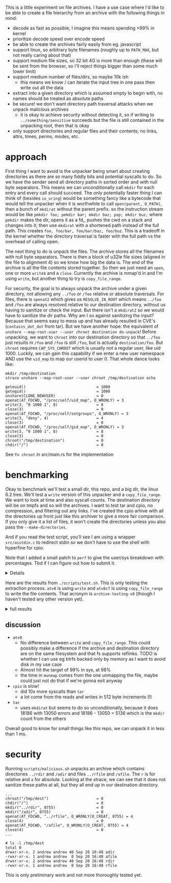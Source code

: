 This is a little experiment on file archives. I have a use case where I'd like to be able to create a file hierarchy from an archive with the following things in mind:

* decode as fast as possible; I imagine this means spending >99% in kernel
* prioritize decode speed over encode speed
* be able to create the archives fairly easily from eg. javascript
* support linux, so arbitrary byte filenames (roughly up to `PATH_MAX`, but not really caring about that)
* support medium file sizes, so 32 bit 4G is more than enough (these will be sent from the browser, so I'll reject things bigger than some much lower limit)
* support medium number of files/dirs, so maybe 10k ish
  * this means we know / can iterate the input tree in one pass then write out all the data
* extract into a given directory which is assumed empty to begin with, no names should be treated as absolute paths
* be secure! we don't want directory path traversal attacks when we unpack malicious archives
  * it is okay to achieve security without detecting it, so if writing to `../something/sensitive` succeeds but the file is still contained in the unpacking root, then that is okay
* only support directories and regular files and their contents; no links, attrs, times, perms, modes, etc.

# approach

First thing I want to avoid is the unpacker being smart about creating directories as there are so many fiddly bits and potential syscalls to do. So we have the sender send all directory paths in sorted order and with null byte separators. This means we can unconditionally call `mkdir` for each entry and every call should succeed. The only potentially faster thing I can think of (besides `io_uring`) would be something fancy like a bytecode that would tell the unpacker when it is worthwhile to call `open(parent, O_PATH)`, then a bunch of `mkdirat` without the parent prefix. so the instruction stream would be like `pmkdir foo; pmkdir bar; mkdir baz; pop; mkdir buz;` where `pmkdir` makes the dir, opens it as a fd,, pushes the cwd on a stack and changes into it; then use `mkdirat` with a shortened path instead of the full path. This creates `foo, foo/bar, foo/bar/baz, foo/buz`. This is a tradeoff in the kernel whether the directory traversal is faster with the full path vs the overhead of calling open.

The next thing to do is unpack the files. The archive stores all the filenames with null byte separators. There is then a block of u32le file sizes (aligned in the file to alignment 4) so we know how big the data is. The end of the archive is all the file contents stored together. So then we just need an `open`, one or more `write`s and a `close`. Currently the archive is mmap'd in and I'm using `write`, but another thing to try is `copy_file_range`.

For security, the goal is to always unpack the archive under a given directory, not allowing any `../foo` or `/foo` relative or absolute traversals. For files, there is `openat2` which gives us `RESOLVE_IN_ROOT` which means `../foo` and `/foo` are always resolved relative to our destination directory, without us having to sanitize or check the input. But there isn't a `mkdirat2` so we would have to sanitize the dir paths. Why am I so against sanitizing the input? Because that seems easy to mess up and has already resulted in CVE's (`contains_dot_dot` from tar). But we have another hope: the equivalent of `unshare --map-root-user --user chroot destination do-unpack`! Before unpacking, we want to `chroot` into our destination directory so that `../foo` just results in `/foo` and `/foo` is still `/foo`, but is actually `destination/foo`. But `chroot` requires `CAP_SYS_CHROOT` which is usually not a regular user, like uid 1000. Luckily, we can gain this capability if we enter a new user namespace AND use the `uid_map` to map our userid to user 0. That whole dance looks like:

```
mkdir /tmp/destination
strace unshare --map-root-user --user chroot /tmp/destination echo

geteuid()                               = 1000
getegid()                               = 1000
unshare(CLONE_NEWUSER)                  = 0
openat(AT_FDCWD, "/proc/self/uid_map", O_WRONLY) = 3
write(3, "0 1000 1", 8)                 = 8
close(3)                                = 0
openat(AT_FDCWD, "/proc/self/setgroups", O_WRONLY) = 3
write(3, "deny", 4)                     = 4
close(3)                                = 0
openat(AT_FDCWD, "/proc/self/gid_map", O_WRONLY) = 3
write(3, "0 1000 1", 8)                 = 8
close(3)                                = 0
chroot("/tmp/destination")              = 0
chdir("/")                              = 0
```

See `fn chroot` in src/main.rs for the implementation

# benchmarking

Okay to benchmark we'll test a small dir, this repo, and a big dir, the linux 6.2 tree. We'll test a `write` version of this unpacker and a `copy_file_range`. We want to look at time and also syscall counts. The destination directory will be on tmpfs and so will the archives. I want to test tar and cpio, no compression, and filtering out any links. I've created the cpio arhive with all the directories up front just like this archiver to give a more fair comparison. If you only give it a list of files, it won't create the directories unless you also pass the `--make-directories`.

And if you read the test script, you'll see I am using a wrapper `src/asstdin.c` to redirect stdin so we don't have to use the shell with hyperfine for cpio.

Note that I added a small patch to `perf` to give the user/sys breakdown with percentages. Tbd if I can figure out how to submit it.

<details>

```diff
--- a/tools/perf/util/stat-display.c
+++ b/tools/perf/util/stat-display.c
@@ -1256,10 +1256,12 @@ static void print_footer(struct perf_stat_config *config)
                if (config->ru_display) {
                        double ru_utime = timeval2double(&config->ru_data.ru_utime);
                        double ru_stime = timeval2double(&config->ru_data.ru_stime);
+                       double ru_utime_p = ru_utime / total * 100;
+                       double ru_stime_p = ru_stime / total * 100;
 
                        fprintf(output, "\n\n");
-                       fprintf(output, " %17.9f seconds user\n", ru_utime);
-                       fprintf(output, " %17.9f seconds sys\n", ru_stime);
+                       fprintf(output, " %17.9f seconds user (%6.2f%%)\n", ru_utime, ru_utime_p);
+                       fprintf(output, " %17.9f seconds sys  (%6.2f%%)\n", ru_stime, ru_stime_p);
                }
        } else {
                double sd = stddev_stats(config->walltime_nsecs_stats) / NSEC_PER_SEC;
```

</details>

Here are the results from `./scripts/test.sh`. This is only testing the extraction process. `atv0` is using `write` and `atv0cf` is using `copy_file_range` to write the file contents. That acronym is `archive-testing-v0` (though I haven't tested any other version yet).

<details>

<summary>full results</summary>

```
============================== hyperfine archive-testing ==============================

Benchmark 1: tar
  Time (mean ± σ):       1.0 ms ±   0.0 ms    [User: 0.2 ms, System: 0.8 ms]
  Range (min … max):     1.0 ms …   1.2 ms    879 runs
 
Benchmark 2: cpio
  Time (mean ± σ):     967.4 µs ±  51.1 µs    [User: 175.3 µs, System: 724.6 µs]
  Range (min … max):   891.0 µs … 1304.2 µs    1023 runs
 
Benchmark 3: atv0
  Time (mean ± σ):     558.0 µs ±  33.8 µs    [User: 262.2 µs, System: 232.9 µs]
  Range (min … max):   518.3 µs … 831.1 µs    1170 runs
 
  Warning: Statistical outliers were detected. Consider re-running this benchmark on a quiet system without any interferences from other programs.
 
Benchmark 4: atv0cf
  Time (mean ± σ):     554.6 µs ±  27.4 µs    [User: 276.1 µs, System: 218.3 µs]
  Range (min … max):   518.8 µs … 689.2 µs    1214 runs
 
  Warning: Statistical outliers were detected. Consider re-running this benchmark on a quiet system without any interferences from other programs.
 
Summary
  atv0cf ran
    1.01 ± 0.08 times faster than atv0
    1.74 ± 0.13 times faster than cpio
    1.86 ± 0.11 times faster than tar

============================== hyperfine linux ==============================

Benchmark 1: tar
  Time (mean ± σ):      1.396 s ±  0.035 s    [User: 0.097 s, System: 1.287 s]
  Range (min … max):    1.365 s …  1.484 s    10 runs
 
Benchmark 2: cpio
  Time (mean ± σ):      3.631 s ±  0.014 s    [User: 0.438 s, System: 3.168 s]
  Range (min … max):    3.612 s …  3.655 s    10 runs
 
Benchmark 3: atv0
  Time (mean ± σ):      1.100 s ±  0.006 s    [User: 0.020 s, System: 1.076 s]
  Range (min … max):    1.092 s …  1.110 s    10 runs
 
Benchmark 4: atv0cf
  Time (mean ± σ):      1.105 s ±  0.005 s    [User: 0.017 s, System: 1.083 s]
  Range (min … max):    1.098 s …  1.114 s    10 runs
 
Summary
  atv0 ran
    1.00 ± 0.01 times faster than atv0cf
    1.27 ± 0.03 times faster than tar
    3.30 ± 0.02 times faster than cpio

============================== tracing tar linux ==============================

% time     seconds  usecs/call     calls    errors syscall
------ ----------- ----------- --------- --------- ----------------
 37.44    0.969450           4    205097           write
 26.25    0.679687           8     83952      4482 openat
 17.94    0.464465           3    133658           read
  8.06    0.208806           2     79455           utimensat
  7.48    0.193614           2     79471           close
  2.83    0.073334           4     18186     13050 mkdirat
  0.00    0.000045           2        18           newfstatat
  0.00    0.000007           2         3           fcntl
  0.00    0.000006           0        28           mmap
  0.00    0.000006           2         3         1 statfs
  0.00    0.000005           2         2           lseek
  0.00    0.000005           2         2           umask
  0.00    0.000004           2         2         1 access
  0.00    0.000003           3         1           rt_sigaction
  0.00    0.000002           2         1           geteuid
  0.00    0.000000           0         7           mprotect
  0.00    0.000000           0         1           munmap
  0.00    0.000000           0         3           brk
  0.00    0.000000           0         2           pread64
  0.00    0.000000           0         1           execve
  0.00    0.000000           0         2         1 arch_prctl
  0.00    0.000000           0         1           set_tid_address
  0.00    0.000000           0         1           set_robust_list
  0.00    0.000000           0         1           prlimit64
  0.00    0.000000           0         1           getrandom
  0.00    0.000000           0         1           rseq
------ ----------- ----------- --------- --------- ----------------
100.00    2.589439           4    599900     17535 total

 Performance counter stats for 'tar --extract --file /tmp/linux.tar --directory /tmp/dest':

          1,491.31 msec task-clock:u                     #    1.001 CPUs utilized             
                 0      context-switches:u               #    0.000 /sec                      
                 0      cpu-migrations:u                 #    0.000 /sec                      
               119      page-faults:u                    #   79.796 /sec                      
       342,836,621      cycles:u                         #    0.230 GHz                         (83.36%)
         1,505,710      stalled-cycles-frontend:u        #    0.44% frontend cycles idle        (83.27%)
         7,348,746      stalled-cycles-backend:u         #    2.14% backend cycles idle         (83.32%)
       488,311,286      instructions:u                   #    1.42  insn per cycle            
                                                  #    0.02  stalled cycles per insn     (83.36%)
        95,864,671      branches:u                       #   64.282 M/sec                       (83.34%)
         2,889,751      branch-misses:u                  #    3.01% of all branches             (83.36%)

       1.489120269 seconds time elapsed

       0.089101000 seconds user (  6.56%)
       1.268913000 seconds sys  ( 93.44%)



============================== tracing cpio linux ==============================

2578379 blocks
% time     seconds  usecs/call     calls    errors syscall
------ ----------- ----------- --------- --------- ----------------
 45.62    6.884368           2   2593451           write
 44.71    6.747062           2   2578383           read
  4.32    0.652502           8     79468         6 openat
  2.27    0.343033           4     84598     84591 newfstatat
  1.41    0.212957           2     79455           fchmod
  1.31    0.198007           2     79463           close
  0.23    0.034311           6      5136           mkdir
  0.13    0.019090           3      5136           chmod
  0.00    0.000427          42        10         8 execve
  0.00    0.000089           5        17           mmap
  0.00    0.000031           5         6           mprotect
  0.00    0.000014           7         2           munmap
  0.00    0.000013           3         4           pread64
  0.00    0.000011           2         4           brk
  0.00    0.000011           2         4         2 arch_prctl
  0.00    0.000008           4         2         2 access
  0.00    0.000005           2         2           set_robust_list
  0.00    0.000005           2         2           rseq
  0.00    0.000004           4         1           chdir
  0.00    0.000004           2         2           set_tid_address
  0.00    0.000004           2         2           prlimit64
  0.00    0.000003           3         1           umask
  0.00    0.000003           3         1           getrandom
  0.00    0.000002           2         1           geteuid
------ ----------- ----------- --------- --------- ----------------
100.00   15.091964           2   5505151     84609 total
2578379 blocks

 Performance counter stats for './asstdin /tmp/linux.cpio cpio --extract --directory /tmp/dest':

          3,945.63 msec task-clock:u                     #    0.991 CPUs utilized             
                 0      context-switches:u               #    0.000 /sec                      
                 0      cpu-migrations:u                 #    0.000 /sec                      
               121      page-faults:u                    #   30.667 /sec                      
     1,103,608,241      cycles:u                         #    0.280 GHz                         (83.44%)
        10,324,259      stalled-cycles-frontend:u        #    0.94% frontend cycles idle        (83.22%)
        17,399,458      stalled-cycles-backend:u         #    1.58% backend cycles idle         (83.46%)
     1,291,626,189      instructions:u                   #    1.17  insn per cycle            
                                                  #    0.01  stalled cycles per insn     (83.22%)
       258,485,271      branches:u                       #   65.512 M/sec                       (83.43%)
        22,740,295      branch-misses:u                  #    8.80% of all branches             (83.22%)

       3.981683568 seconds time elapsed

       0.421381000 seconds user ( 11.75%)
       3.164663000 seconds sys  ( 88.25%)



============================== tracing atv0 linux ==============================

use_copy_file=false
% time     seconds  usecs/call     calls    errors syscall
------ ----------- ----------- --------- --------- ------------------
 45.12    0.742110           9     79429           write
 39.30    0.646434           8     79463           openat
 11.95    0.196590           2     79463           close
  2.06    0.033806           6      5136           mkdir
  1.57    0.025774        8591         3           munmap
  0.00    0.000023           4         5           read
  0.00    0.000018          18         1           unshare
  0.00    0.000012           4         3           statx
  0.00    0.000011           0        15           mmap
  0.00    0.000011           2         5           rt_sigaction
  0.00    0.000009           3         3           brk
  0.00    0.000008           2         3           sigaltstack
  0.00    0.000005           1         5           mprotect
  0.00    0.000004           4         1           poll
  0.00    0.000004           4         1           chroot
  0.00    0.000004           4         1           sched_getaffinity
  0.00    0.000003           3         1           chdir
  0.00    0.000003           3         1           getrandom
  0.00    0.000002           2         1           geteuid
  0.00    0.000002           2         1           getegid
  0.00    0.000002           0         4           newfstatat
  0.00    0.000002           1         2           prlimit64
  0.00    0.000000           0         2           pread64
  0.00    0.000000           0         1         1 access
  0.00    0.000000           0         1           execve
  0.00    0.000000           0         2         1 arch_prctl
  0.00    0.000000           0         1           set_tid_address
  0.00    0.000000           0         1           set_robust_list
  0.00    0.000000           0         1           rseq
------ ----------- ----------- --------- --------- ------------------
100.00    1.644837           6    243556         2 total
use_copy_file=false

 Performance counter stats for '/var/home/andrew/Repos/archive-testing/target/release/archive-testing unpack_v0 /tmp/linux.v0 /tmp/dest':

          1,195.37 msec task-clock:u                     #    1.002 CPUs utilized             
                 0      context-switches:u               #    0.000 /sec                      
                 0      cpu-migrations:u                 #    0.000 /sec                      
                81      page-faults:u                    #   67.761 /sec                      
        47,702,960      cycles:u                         #    0.040 GHz                         (83.29%)
            69,364      stalled-cycles-frontend:u        #    0.15% frontend cycles idle        (83.25%)
         4,339,727      stalled-cycles-backend:u         #    9.10% backend cycles idle         (83.38%)
        27,524,784      instructions:u                   #    0.58  insn per cycle            
                                                  #    0.16  stalled cycles per insn     (83.39%)
         9,121,462      branches:u                       #    7.631 M/sec                       (83.34%)
           816,019      branch-misses:u                  #    8.95% of all branches             (83.35%)

       1.193302957 seconds time elapsed

       0.019090000 seconds user (  1.75%)
       1.070128000 seconds sys  ( 98.25%)



============================== tracing atv0cf linux ==============================

use_copy_file=true
% time     seconds  usecs/call     calls    errors syscall
------ ----------- ----------- --------- --------- ------------------
 47.45    0.770331           9     79425           copy_file_range
 38.94    0.632160           7     79463           openat
 11.57    0.187775           2     79463           close
  2.03    0.033009           6      5136           mkdir
  0.01    0.000094          31         3           munmap
  0.00    0.000080           5        15           mmap
  0.00    0.000030           6         5           read
  0.00    0.000024           4         5           mprotect
  0.00    0.000018           4         4           write
  0.00    0.000015          15         1           unshare
  0.00    0.000014           4         3           statx
  0.00    0.000012           2         5           rt_sigaction
  0.00    0.000011           2         4           newfstatat
  0.00    0.000008           2         3           sigaltstack
  0.00    0.000007           2         3           brk
  0.00    0.000005           2         2           prlimit64
  0.00    0.000004           2         2           pread64
  0.00    0.000004           4         1           chroot
  0.00    0.000004           4         1           sched_getaffinity
  0.00    0.000003           3         1           poll
  0.00    0.000003           3         1           chdir
  0.00    0.000003           3         1           geteuid
  0.00    0.000003           1         2         1 arch_prctl
  0.00    0.000003           3         1           set_robust_list
  0.00    0.000003           3         1           getrandom
  0.00    0.000002           2         1           lseek
  0.00    0.000001           1         1           getegid
  0.00    0.000001           1         1           set_tid_address
  0.00    0.000001           1         1           rseq
  0.00    0.000000           0         1         1 access
  0.00    0.000000           0         1           execve
------ ----------- ----------- --------- --------- ------------------
100.00    1.623628           6    243557         2 total
use_copy_file=true

 Performance counter stats for '/var/home/andrew/Repos/archive-testing/target/release/archive-testing unpack_v0 /tmp/linux.v0 /tmp/dest copy_file_range':

          1,190.43 msec task-clock:u                     #    1.002 CPUs utilized             
                 0      context-switches:u               #    0.000 /sec                      
                 0      cpu-migrations:u                 #    0.000 /sec                      
                81      page-faults:u                    #   68.043 /sec                      
        31,901,523      cycles:u                         #    0.027 GHz                         (83.28%)
            23,167      stalled-cycles-frontend:u        #    0.07% frontend cycles idle        (83.25%)
         1,835,911      stalled-cycles-backend:u         #    5.75% backend cycles idle         (83.36%)
        23,431,675      instructions:u                   #    0.73  insn per cycle            
                                                  #    0.08  stalled cycles per insn     (83.39%)
         8,284,905      branches:u                       #    6.960 M/sec                       (83.39%)
           581,706      branch-misses:u                  #    7.02% of all branches             (83.33%)

       1.187922685 seconds time elapsed

       0.014561000 seconds user (  1.34%)
       1.070352000 seconds sys  ( 98.66%)


```

</details>

## discussion

* `atv0`
  * No difference between `write` and `copy_file_range`. This could possibly make a difference if the archive and destination directory are on the same filesystem and that fs supports reflinks. TODO is whether I can use eg btrfs backed only by memory as I want to avoid disk in my use case
  * Almost hit the target of 99% in sys, at 98%
  * the time in `munmap` comes from the one unmapping the file, maybe could just not do that if we're gonna exit anyway
* `cpio` is slow!
  * did 10x more syscalls than `tar`
  * a lot come from the reads and writes in 512 byte increments (!)
* `tar`
  * uses `mkdirat` but seems to do so unconditionally, because it does 18186 with 13050 errors and 18186 - 13050 = 5136 which is the `mkdir` count from the others

Overall good to know for small things like this repo, we can unpack it in less than 1 ms.


# security

Running `scripts/malicious.sh` unpacks an archive which contains directories `../rdir` and `/adir` and files `../rfile` and `/afile`. The `r` is for relative and `a` for absolute. Looking at the strace, we can see that it does not sanitize these paths at all, but they all end up in our destination directory.

```
...
chroot("/tmp/dest")                     = 0
chdir("/")                              = 0
mkdir("../rdir", 0755)                  = 0
mkdir("/adir", 0755)                    = 0
openat(AT_FDCWD, "../rfile", O_WRONLY|O_CREAT, 0755) = 4
close(4)                                = 0
openat(AT_FDCWD, "/afile", O_WRONLY|O_CREAT, 0755) = 4
close(4)                                = 0
...

# ls -l /tmp/dest
total 0
drwxr-xr-x. 2 andrew andrew 40 Sep 20 16:48 adir
-rwxr-xr-x. 1 andrew andrew  0 Sep 20 16:48 afile
drwxr-xr-x. 2 andrew andrew 40 Sep 20 16:48 rdir
-rwxr-xr-x. 1 andrew andrew  0 Sep 20 16:48 rfile
```

This is only preliminary work and not more thoroughly tested yet.

